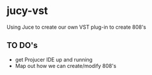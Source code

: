 # jucy-vst
Using Juce to create our own VST plug-in to create 808's

## TO DO's
* get Projucer IDE up and running
* Map out how we can create/modify 808's
